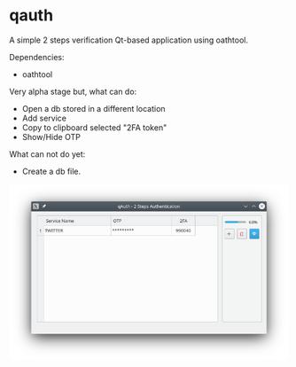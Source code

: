 # qauth
A simple 2 steps verification Qt-based application using oathtool.

Dependencies:
- oathtool

Very alpha stage but, what can do:
- Open a db stored in a different location
- Add service
- Copy to clipboard selected "2FA token"
- Show/Hide OTP

What can not do yet:
- Create a db file.

![qAuth](qAuth.png)
